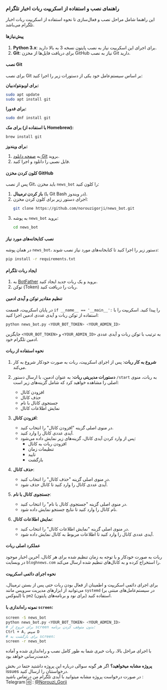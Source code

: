 ### راهنمای نصب و استفاده از اسکریپت ربات اخبار تلگرام

این راهنما شامل مراحل نصب و فعال‌سازی تا نحوه استفاده از اسکریپت ربات اخبار تلگرام می‌باشد.

#### پیش‌نیازها
1. **Python 3.x**: برای اجرای این اسکریپت نیاز به نصب پایتون نسخه 3 به بالا دارید.
2. **Git**: برای دریافت فایل‌ها از مخزن GitHub نیاز به نصب Git دارید.

#### نصب Git
برای نصب Git بر اساس سیستم‌عامل خود یکی از دستورات زیر را اجرا کنید:

**برای اوبونتو/دبیان:**
```bash
sudo apt update
sudo apt install git
```

**برای فدورا:**
```bash
sudo dnf install git
```

**برای مک (با استفاده از Homebrew):**
```bash
brew install git
```

**برای ویندوز:**
1. به [صفحه دانلود Git](https://git-scm.com/download/win) بروید.
2. فایل نصبی را دانلود و اجرا کنید.

#### کلون کردن مخزن GitHub
پس از نصب Git، باید مخزن `news_bot` را کلون کنید:

1. **باز کردن ترمینال** (یا Git Bash در ویندوز).
2. اجرای دستور زیر برای کلون کردن مخزن:
   ```bash
   git clone https://github.com/norouzigorji/news_bot.git
   ```
3. به پوشه `news_bot` بروید:
   ```bash
   cd news_bot
   ```

#### نصب کتابخانه‌های مورد نیاز
در همان پوشه `news_bot`، دستور زیر را اجرا کنید تا کتابخانه‌های مورد نیاز نصب شوند:
```bash
pip install -r requirements.txt
```

#### ایجاد ربات تلگرام
1. به [BotFather](https://telegram.me/BotFather) بروید و یک ربات جدید ایجاد کنید.
2. توکن (Token) ربات را دریافت کنید.

#### تنظیم مقادیر توکن و آیدی ادمین
در پایان اسکریپت، قسمت `if __name__ == '__main__':` را پیدا کنید.
اسکریپت را با استفاده از توکن ربات و آیدی عددی ادمین اجرا کنید:
```bash
python news_bot.py <YOUR_BOT_TOKEN> <YOUR_ADMIN_ID>
```
جایگزین `<YOUR_BOT_TOKEN>` و `<YOUR_ADMIN_ID>` به ترتیب با توکن ربات و آیدی عددی ادمین تلگرام خود.

#### نحوه استفاده از ربات
1. **شروع به کار ربات**:
   پس از اجرای اسکریپت، ربات به صورت خودکار شروع به کار می‌کند.
   
2. **دستورات مدیریتی ربات**:
   به عنوان ادمین، با ارسال دستور `/start` به ربات، منوی اصلی را مشاهده خواهید کرد که شامل گزینه‌های زیر است:
   - افزودن کانال
   - حذف کانال
   - جستجوی کانال با نام
   - نمایش اطلاعات کانال

3. **افزودن کانال**:
   - در منوی اصلی گزینه "افزودن کانال" را انتخاب کنید.
   - آیدی عددی کانال را وارد کنید.
   - پس از وارد کردن آیدی کانال، گزینه‌های زیر نمایش داده می‌شود:
     - افزودن ربات به کانال
     - تنظیمات زمان
     - تایید
     - بازگشت

4. **حذف کانال**:
   - در منوی اصلی گزینه "حذف کانال" را انتخاب کنید.
   - آیدی عددی کانال را وارد کنید تا کانال حذف شود.

5. **جستجوی کانال با نام**:
   - در منوی اصلی گزینه "جستجوی کانال با نام" را انتخاب کنید.
   - نام کانال را وارد کنید تا نتایج جستجو نمایش داده شود.

6. **نمایش اطلاعات کانال**:
   - در منوی اصلی گزینه "نمایش اطلاعات کانال" را انتخاب کنید.
   - آیدی عددی کانال را وارد کنید تا اطلاعات مربوط به کانال نمایش داده شود.

#### عملکرد اصلی ربات

ربات به صورت خودکار و با توجه به زمان تنظیم شده برای هر کانال، آخرین اخبار موجود در وبسایت `bloghnews.com` را استخراج کرده و به کانال‌های تنظیم شده ارسال می‌کند. 

#### نحوه اجرای دائمی اسکریپت

برای اجرای دائمی اسکریپت و اطمینان از فعال بودن ربات حتی پس از بستن ترمینال، می‌توانید از ابزارهای مدیریت سرویس مانند `systemd` (در سیستم‌عامل‌های مبتنی بر لینوکس) یا `pm2` (برای نود و برنامه‌های پایتون) استفاده کنید.

#### نمونه راه‌اندازی با `screen`:
```bash
screen -S news_bot
python news_bot.py <YOUR_BOT_TOKEN> <YOUR_ADMIN_ID>
# برای خروج از screen بدون متوقف کردن برنامه:
Ctrl + A, سپس D
# برای بازگشت به screen:
screen -r news_bot
```

با اجرای مراحل بالا، ربات خبری شما به طور کامل نصب و راه‌اندازی شده و آماده خدمت‌رسانی خواهد بود.

**پروژه مشابه میخواهید؟**
اگر هر گونه سوالی درباره این پروژه داشتید حتما در بخش issues درخواستتان را ارسال کنید.<br/>
در صورت درخواست پروژه مشابه میتوانید با آیدی تلگرام من درتماس باشید : <br/>
Telegram 🆔 : [@Norouzi_Gorji](https://t.me/Norouzi_Gorji)
